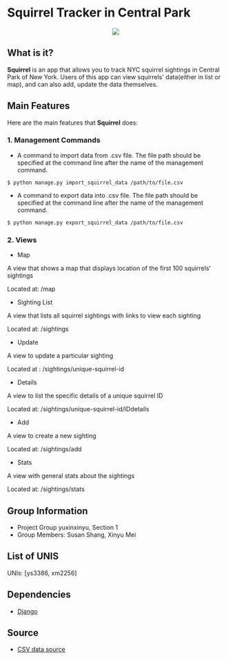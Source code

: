 Squirrel Tracker in Central Park
====================================

<div align="center">
<img src="https://images.unsplash.com/photo-1470130623320-9583a8d06241?ixlib=rb-1.2.1&ixid=eyJhcHBfaWQiOjEyMDd9&auto=format&fit=crop&w=750&q=80"><br>
</div>

## What is it?

**Squirrel** is an app that allows you to track NYC squirrel sightings in Central Park of New York.
Users of this app can view squirrels' data(either in list or map), and can also add, update the data themselves.
## Main Features

Here are the main features that **Squirrel** does:

### 1. Management Commands

- A command to import data from .csv file. The file path should be specified at the command line after the name of the management command. 
```
$ python manage.py import_squirrel_data /path/to/file.csv
```
- A command to export data into .csv file. The file path should be specified at the command line after the name of the management command. 
```
$ python manage.py export_squirrel_data /path/to/file.csv
```

### 2. Views
* Map

A view that shows a map that displays location of the first 100 squirrels' sightings

Located at: /map

* Sighting List

A view that lists all squirrel sightings with links to view each sighting

Located at: /sightings

* Update

A view to update a particular sighting

Located at : /sightings/unique-squirrel-id

* Details

A view to list the specific details of a unique squirrel ID

Located at: /sightings/unique-squirrel-id/IDdetails

* Add

A view to create a new sighting

Located at: /sightings/add

* Stats

A view with general stats about the sightings

Located at: /sightings/stats

## Group Information

* Project Group yuxinxinyu, Section 1
* Group Members: Susan Shang, Xinyu Mei

## List of UNIS

UNIs: [ys3386, xm2256]

## Dependencies

- [Django](https://www.djangoproject.com/)

## Source
- [CSV data source](https://data.cityofnewyork.us/api/views/vfnx-vebw/rows.csv)
